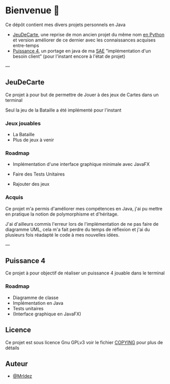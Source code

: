 <!--*******************************************************************************
 * Copyright (c) 2023 Guillaume Baron
 *
 * This file is part of JeuDeCarte.
 *
 * JeuDeCarte is free software: you can redistribute it and/or modify it under the terms of 
 * the GNU General Public License as published by the Free Software Foundation, 
 * either version 3 of the License, or (at your option) any later version.
 *
 * JeuDeCarte is distributed in the hope that it will be useful, but WITHOUT ANY 
 * WARRANTY; without even the implied warranty of MERCHANTABILITY or 
 * FITNESS FOR A PARTICULAR PURPOSE. See the GNU General Public License for 
 * more details.
 * You should have received a copy of the GNU General Public License along with JeuDeCarte. 
 * If not, see <https://www.gnu.org/licenses/>.
 *******************************************************************************-->
# Bienvenue :wave: 
Ce dépôt contient mes divers projets personnels en Java
 - [JeuDeCarte](#jeudecarte), une reprise de mon ancien projet du même nom [en Python](https://github.com/MrIdez/projet-python) et version améliorer de ce dernier avec les connaissances acquises entre-temps
 - [Puissance 4](#puissance-4), un portage en java de ma [SAE](https://github.com/MrIdez/SAE) ”implémentation d'un besoin client” (pour l'instant encore à l'état de projet)


— 
## JeuDeCarte

Ce projet à pour but de permettre de Jouer à des jeux de Cartes dans un terminal

Seul la jeu de la Bataille a été implémenté pour l'instant

### Jeux jouables
   - La Bataille
   - Plus de jeux à venir

### Roadmap

   - Implémentation d'une interface graphique minimale avec JavaFX

   - Faire des Tests Unitaires
    
   - Rajouter des jeux 

### Acquis

Ce projet m'a permis d'améliorer mes compétences en Java, j'ai pu mettre en pratique la notion de polymorphisme et d'héritage.

J'ai d'ailleurs commis l'erreur lors de l'implémentation de ne pas faire de diagramme UML, cela m'a fait perdre du temps de réflexion et j'ai du plusieurs fois réadapté le code à mes nouvelles idées.

—

## Puissance 4

Ce projet à pour objectif de réaliser un puissance 4 jouable dans le terminal

### Roadmap
- Diagramme de classe
- Implémentation en Java
- Tests unitaires
- (Interface graphique en JavaFX)

## Licence 

Ce projet est sous licence Gnu GPLv3 voir le fichier [COPYING](COPYING) pour plus de détails

## Auteur

- [@MrIdez](https://www.github.com/MrIdez)
